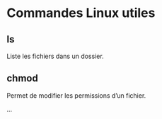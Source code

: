 # Commandes Linux utiles

## ls
Liste les fichiers dans un dossier.

## chmod
Permet de modifier les permissions d’un fichier.

...
